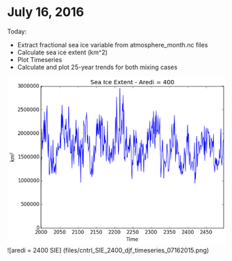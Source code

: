 # July 16, 2016

Today: 
* Extract fractional sea ice variable from atmosphere_month.nc files
* Calculate sea ice extent (km^2)
* Plot Timeseries
* Calculate and plot 25-year trends for both mixing cases

![aredi = 400 SIE](files/cntrl_SIE_400_djf_timeseries_07162015.png)
![aredi = 2400 SIE] (files/cntrl_SIE_2400_djf_timeseries_07162015.png)
